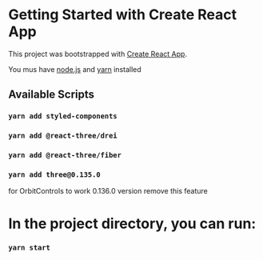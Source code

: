 # Getting Started with Create React App

This project was bootstrapped with [Create React App](https://github.com/facebook/create-react-app).

You mus have [node.js](https://nodejs.org/en/download/) and [yarn](https://classic.yarnpkg.com/lang/en/docs/install/#mac-stable) installed

## Available Scripts

### `yarn add styled-components`

### `yarn add @react-three/drei`

### `yarn add @react-three/fiber`

### `yarn add three@0.135.0`

for OrbitControls to work 0.136.0 version remove this feature

# In the project directory, you can run:

### `yarn start`